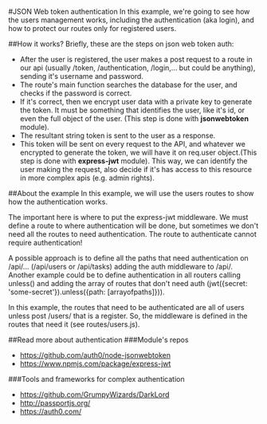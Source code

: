 #JSON Web token authentication
In this example, we're going to see how the users management works, including the authentication (aka login), and how to protect our routes only for registered users.

##How it works?
Briefly, these are the steps on json web token auth:
* After the user is registered, the user makes a post request to a route in our api (usually /token, /authentication, /login,... but could be anything), sending it's username and password.
* The route's main function searches the database for the user, and checks if the password is correct.
* If it's correct, then we encrypt user data with a private key to generate the token. It must be something that identifies the user, like it's id, or even the full object of the user. (This step is done with **jsonwebtoken** module).
* The resultant string token is sent to the user as a response.
* This token will be sent on every request to the API, and whatever we encrypted to generate the token, we will have it on req.user object.(This step is done with **express-jwt** module). This way, we can identify the user making the request, also decide if it's has access to this resource in more complex apis (e.g. admin rights).

##About the example
In this example, we will use the users routes to show how the authentication works.

The important here is where to put the express-jwt middleware. We must define a route to where authentication will be done,
but sometimes we don't need all the routes to need authentication. The route to authenticate cannot require authentication!

A possible approach is to define all the paths that need authentication on /api/... (/api/users or /api/tasks) adding
the auth middleware to /api/. Another example could be to define authentication in all routers calling unless() and adding
the array of routes that don't need auth (jwt({secret: 'some-secret'}).unless({path: [arrayofpaths]})).

In this example, the routes that need to be authenticated are all of users unless post /users/ that is a register. So, 
the middleware is defined in the routes that need it (see routes/users.js).

##Read more about authentication
###Module's repos
* https://github.com/auth0/node-jsonwebtoken
* https://www.npmjs.com/package/express-jwt

###Tools and frameworks for complex authentication
* https://github.com/GrumpyWizards/DarkLord
* http://passportjs.org/
* https://auth0.com/
